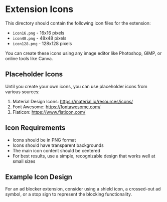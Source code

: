 # Extension Icons

This directory should contain the following icon files for the extension:

- `icon16.png` - 16x16 pixels
- `icon48.png` - 48x48 pixels
- `icon128.png` - 128x128 pixels

You can create these icons using any image editor like Photoshop, GIMP, or online tools like Canva.

## Placeholder Icons

Until you create your own icons, you can use placeholder icons from various sources:

1. Material Design Icons: https://material.io/resources/icons/
2. Font Awesome: https://fontawesome.com/
3. Flaticon: https://www.flaticon.com/

## Icon Requirements

- Icons should be in PNG format
- Icons should have transparent backgrounds
- The main icon content should be centered
- For best results, use a simple, recognizable design that works well at small sizes

## Example Icon Design

For an ad blocker extension, consider using a shield icon, a crossed-out ad symbol, or a stop sign to represent the blocking functionality.

